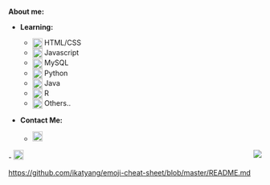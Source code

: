 
**About me:** <br>
- **Learning:**
    - <img src="https://cdn-icons-png.flaticon.com/512/732/732212.png" width = "20px" align = "center"> HTML/CSS
    -  <img src="https://icon-library.com/images/javascript-icon-png/javascript-icon-png-23.jpg" width = "20px" align = "center"> Javascript
    - <img src="https://cdn-icons-png.flaticon.com/512/337/337953.png" width = "20px" align = "center"> MySQL
    - <img src="https://cdn.iconscout.com/icon/free/png-256/python-3521655-2945099.png" width = "20px" align = "center"> Python
    - <img src="https://icons-for-free.com/iconfiles/png/512/java+icon-1320167912601224138.png" width="20px" align = "center"> Java
    - <img src="https://play-lh.googleusercontent.com/UeiCnTGunCg4qcuBpFoVqG1DgJZqDsnW2CfY5lldp5ZfcQfr65yKTD53V7ug0kaV48g=w240-h480-rw" width="20px" align = "center"> R
    - <img src="https://cdn-icons-png.flaticon.com/512/732/732212.png" width = "20px" align = "center"> Others..


- **Contact Me:**

  - <a href="mailto:giovana.mainente@sptech.school?subject=Contato%20via%20GitHub" target="_blank" rel="noopener noreferrer" data-auth="NotApplicable" data-loopstyle="link" data-safelink="true" align="center">
    <img src="https://cdn-icons-png.flaticon.com/512/732/732223.png" style="width:20px;height:20px;">
</a>
  - <a href="https://twitter.com/Sg1ovana_?t=1XPFvUbO2T0_uL2nJMVVcg&s=08" align="center">
  <img src="https://cdn-icons-png.flaticon.com/512/733/733579.png" style="width:20px;height:20px;">
</a>

<img src="https://github-readme-stats.vercel.app/api/top-langs/?username=gih-sanchez&theme=radical&show_icons=true" align="right" style="margin-top=20vh">

https://github.com/ikatyang/emoji-cheat-sheet/blob/master/README.md


<!--
[![Anurag's GitHub stats](https://github-readme-stats.vercel.app/api?username=malauly&theme=radical&show_icons=true)](https://github.com/anuraghazra/github-readme-stats)

[![Top Langs](https://github-readme-stats.vercel.app/api/top-langs/?username=malauly&theme=radical&show_icons=true)](https://github.com/anuraghazra/github-readme-stats)
https://github.com/anuraghazra/github-readme-stats
https://github.com/anuraghazra/github-readme-stats/blob/master/themes/README.md-->
